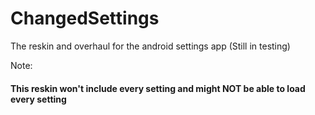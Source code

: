 # ChangedSettings
The reskin and overhaul for the android settings app (Still in testing)

Note:
#### This reskin won't include every setting and might NOT be able to load every setting
